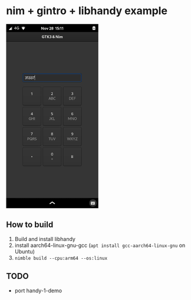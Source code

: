# nim + gintro + libhandy example
![Screenshot](screenshot.png)

## How to build
1. Build and install libhandy
2. install aarch64-linux-gnu-gcc (`apt install gcc-aarch64-linux-gnu` on Ubuntu)
3. `nimble build --cpu:arm64 --os:linux`

## TODO
- port handy-1-demo

